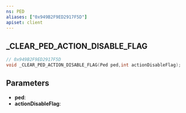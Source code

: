 ```yaml
---
ns: PED
aliases: ["0x949B2F9ED2917F5D"]
apiset: client
---
```

## _CLEAR_PED_ACTION_DISABLE_FLAG

```c
// 0x949B2F9ED2917F5D
void _CLEAR_PED_ACTION_DISABLE_FLAG(Ped ped,int actionDisableFlag);
```


## Parameters
* **ped**:
* **actionDisableFlag**:



